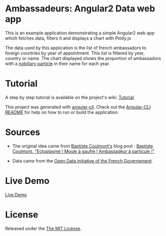 # Ambassadeurs: Angular2 Data web app

This is an example application demonstrating a simple Angular2 web app which fetches data, filters it and displays a chart with Plotly.js

The data used by this application is the list of french ambassadors to foreign countries by year of appointment. This list is filtered by year, country or name. The chart displayed shows the proportion of ambassadors with a [nobiliary particle](https://en.wikipedia.org/wiki/Nobiliary_particle) in their name for each year.

# Tutorial

A step by step tutorial is available on the project's wiki: [Tutorial](https://github.com/jonasrenault/ambassadeurs/wiki/Tutorial)


This project was generated with [angular-cli](https://github.com/angular/angular-cli). Check out the [Angular-CLI README](https://github.com/angular/angular-cli/blob/master/README.md) for help on how to run or build the application.

# Sources

* The original idea came from [Baptiste Coulmont's](http://coulmont.com/) blog post : [Baptiste Coulmont, "Ectoplasme ! Moule à gaufre ! Ambassadeur à particule !"](http://coulmont.com/blog/2016/05/20/ambassadeurs/)

* Data came from the [Open Data initiative of the French Governement](https://www.data.gouv.fr/fr/datasets/liste-chronologique-des-ambassadeurs-de-france-a-l-etranger-depuis-1945/).

# Live Demo

[Live Demo](https://jonasrenault.github.io/ambassadeurs/)

# License

Released under the [The MIT License](https://opensource.org/licenses/MIT).
